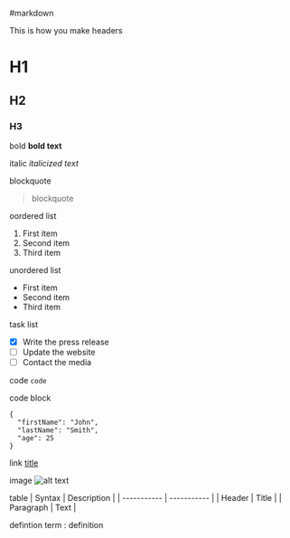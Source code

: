 #markdown

This is how you make headers
# H1
## H2
### H3

bold
**bold text**

italic
*italicized text*

blockquote
> blockquote

oordered list
1. First item
2. Second item
3. Third item

unordered list
- First item
- Second item
- Third item

task list
- [x] Write the press release
- [ ] Update the website
- [ ] Contact the media

code
`code`

code block
```
{
  "firstName": "John",
  "lastName": "Smith",
  "age": 25
}
```

link
[title](https://www.example.com)

image
![alt text](image.jpg)

table
| Syntax | Description |
| ----------- | ----------- |
| Header | Title |
| Paragraph | Text |

defintion 
term
: definition
